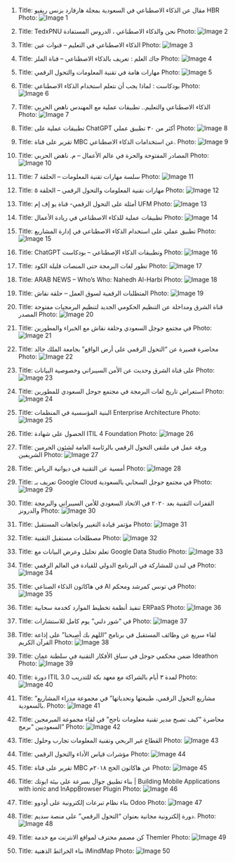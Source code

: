 1. Title: مقال عن الذكاء الاصطناعي في السعودية بمجلة هارفارد بزنس ريفيو HBR
   Photo: ![Image 1](https://nahedh.com/wp-content/uploads/2025/01/GfpBdnNX0AA58bV-480x270.jpeg)

2. Title: TedxPNU نحن والذكاء الاصطناعي ، الدروس المستفادة
   Photo: ![Image 2](https://nahedh.com/wp-content/uploads/2025/01/tedxpnu-480x270.jpg)

3. Title: الذكاء الاصطناعي في التعليم – قنوات عين
   Photo: ![Image 3](https://nahedh.com/wp-content/uploads/2024/11/1276-480x270.jpg)

4. Title: جاك العلم : تعريف بالذكاء الاصطناعي – قناة الملز
   Photo: ![Image 4](https://nahedh.com/wp-content/uploads/2024/06/1269-480x270.jpg)

5. Title: مهارات هامة في تقنية المعلومات والتحول الرقمي
   Photo: ![Image 5](https://nahedh.com/wp-content/uploads/2024/06/1264-480x270.jpg)

6. Title: بودكاست : لماذا يجب أن نتعلم استخدام الذكاء الاصطناعي
   Photo: ![Image 6](https://nahedh.com/wp-content/uploads/2024/06/1259-480x270.jpg)

7. Title: الذكاء الاصطناعي والتعليم.. تطبيقات عملية مع المهندس ناهض الحربي
   Photo: ![Image 7](https://nahedh.com/wp-content/uploads/2024/06/1252-480x270.jpg)

8. Title: تطبيقات عملية على ChatGPT أكثر من ٣٠ تطبيق عملي
   Photo: ![Image 8](https://nahedh.com/wp-content/uploads/2024/06/chatgpt-480x270.jpg)

9. Title: تقرير على قناة MBC عن استخدامات الذكاء الاصطناعي.
   Photo: ![Image 9](https://nahedh.com/wp-content/uploads/2023/05/mbc-1-480x270.jpg)

10. Title: المصادر المفتوحة والحرة في عالم الأعمال – م. ناهض الحربي
    Photo: ![Image 10](https://nahedh.com/wp-content/uploads/2023/05/37-480x270.jpg)

11. Title: سلسة مهارات تقنية المعلومات – الحلقة 7
    Photo: ![Image 11](https://nahedh.com/wp-content/uploads/2025/01/7-480x270.jpg)

12. Title: مهارات تقنية المعلومات والتحول الرقمي – الحلقة ٥
    Photo: ![Image 12](https://nahedh.com/wp-content/uploads/2024/11/GcbBRs_WQAA-swx-480x270.jpeg)

13. Title: أمثلة على التحول الرقمي- قناة يو إف إم UFM
    Photo: ![Image 13](https://nahedh.com/wp-content/uploads/2024/11/Screenshot-2024-11-24-at-9.55.32%E2%80%AFPM-480x270.png)

14. Title: تطبيقات عملية للذكاء الاصطناعي في ريادة الأعمال
    Photo: ![Image 14](https://nahedh.com/wp-content/uploads/2024/01/1232-480x270.jpg)

15. Title: تطبيق عملي على استخدام الذكاء الاصطناعي في إدارة المشاريع
    Photo: ![Image 15](https://nahedh.com/wp-content/uploads/2023/04/1110-480x270.jpg)

16. Title: ChatGPT وتطبيقات الذكاء الإصطناعي – بودكاست
    Photo: ![Image 16](https://nahedh.com/wp-content/uploads/2023/03/chatgpt-6.jpg)

17. Title: تطور لغات البرمجة حتى المنصات قليلة الكود
    Photo: ![Image 17](https://nahedh.com/wp-content/uploads/2023/03/613.jpg)

18. Title: ARAB NEWS – Who’s Who: Nahedh Al-Harbi
    Photo: ![Image 18](https://nahedh.com/wp-content/uploads/2021/09/ArabNews_Nahedh-e1682892423145-480x270.png)

19. Title: المتطلبات الرقمية لسوق العمل – حلقة نقاش
    Photo: ![Image 19](https://nahedh.com/wp-content/uploads/2023/05/520-1-480x270.jpg)

20. Title: قناة الشرق ومداخلة عن التنظيم الحكومي الجديد لتنظيم البرمجيات مفتوحة المصدر
    Photo: ![Image 20](https://nahedh.com/wp-content/uploads/2023/05/527-1-480x270.jpg)

21. Title: في مجتمع جوجل السعودي وحلقة نقاش مع الخبراء والمطورين
    Photo: ![Image 21](https://nahedh.com/wp-content/uploads/2023/05/523-1-480x270.jpg)

22. Title: محاضرة قصيرة عن “التحول الرقمي على أرض الواقع” بجامعة الملك خالد
    Photo: ![Image 22](https://nahedh.com/wp-content/uploads/2021/03/Screen-Shot-2021-03-25-at-11.19.39-PM-e1683261750650-480x270.png)

23. Title: على قناة الشرق وحديث عن الأمن السيبراني وخصوصية البيانات
    Photo: ![Image 23](https://nahedh.com/wp-content/uploads/2023/05/469-1-480x270.jpg)

24. Title: استعراض تاريخ لغات البرمجة في مجتمع جوجل السعودي للمطورين
    Photo: ![Image 24](https://nahedh.com/wp-content/uploads/2020/12/Screen-Shot-2020-12-25-at-10.45.23-PM.png)

25. Title: البنية المؤسسية في المنظمات Enterprise Architecture
    Photo: ![Image 25](https://nahedh.com/wp-content/uploads/2023/05/enterprise-architecture-1-480x270.jpg)

26. Title: الحصول على شهادة ITIL 4 Foundation
    Photo: ![Image 26](https://nahedh.com/wp-content/uploads/2023/05/itil-4-foundation-4-480x270.jpg)

27. Title: ورقة عمل في ملتقى التحول الرقمي بالرئاسة العامة لشئون الحرمين الشريفين
    Photo: ![Image 27](https://nahedh.com/wp-content/uploads/2020/02/ERS1YBHXUAE3_-f-e1682892562393-480x270.jpeg)

28. Title: أمسية عن التقنية في ديوانية الرياض
    Photo: ![Image 28](https://nahedh.com/wp-content/uploads/2020/02/EPJLcg4X4AUomxY-e1682892798327-480x270.jpeg)

29. Title: تعريف بـ Google Cloud في مجتمع جوجل السحابي بالسعودية
    Photo: ![Image 29](https://nahedh.com/wp-content/uploads/2020/02/EOk_8GbXUAAyfum-e1682892731523-480x270.jpeg)

30. Title: القفزات التقنية بعد ٢٠٢٠ في الاتحاد السعودي للأمن السيبراني والبرمجة والدرونز
    Photo: ![Image 30](https://nahedh.com/wp-content/uploads/2023/05/378-1-480x270.jpg)

31. Title: مؤتمر قيادة التغيير واتجاهات المستقبل
    Photo: ![Image 31](https://nahedh.com/wp-content/uploads/2020/01/ENSAgVYWwAAywT-.jpeg)

32. Title: مصطلحات مستقبل التقنية
    Photo: ![Image 32](https://nahedh.com/wp-content/uploads/2023/05/367-1-480x270.jpg)

33. Title: تعلم تحليل وعرض البيانات مع Google Data Studio
    Photo: ![Image 33](https://nahedh.com/wp-content/uploads/2019/10/Screen-Shot-2019-10-25-at-9.40.12-AM-e1682893420139-480x270.png)

34. Title: في لندن للمشاركة في البرنامج الدولي للقيادة في العالم الرقمي
    Photo: ![Image 34](https://nahedh.com/wp-content/uploads/2019/09/48CFC1BF-A6E7-48CE-BBE1-5BD2845033B4-e1682893299474-480x270.jpeg)

35. Title: في هاكاثون الذكاء الصناعي AI في تونس كمرشد ومحكم
    Photo: ![Image 35](https://nahedh.com/wp-content/uploads/2019/09/49B27685-B41C-4E58-AF91-3714BD4B0A55-e1682893167301-480x270.jpeg)

36. Title: تنفيذ أنظمة تخطيط الموارد كخدمة سحابية ERPaaS
    Photo: ![Image 36](https://nahedh.com/wp-content/uploads/2023/05/328-1-480x270.jpg)

37. Title: في “شور دلني” يوم كامل للاستشارات
    Photo: ![Image 37](https://nahedh.com/wp-content/uploads/2019/04/CA57E73D-D684-42ED-A1A4-40A7A6EAF6A7-e1555789646336-scaled-e1682892919580-480x270.jpeg)

38. Title: لقاء سريع عن وظائف المستقبل في برنامج “اللهم بك أصبحنا” على إذاعة القرآن الكريم
    Photo: ![Image 38](https://nahedh.com/wp-content/uploads/2019/01/Screen-Shot-2019-01-16-at-10.20.36-PM-e1682894535428-480x270.png)

39. Title: ضمن محكمي جوجل في سباق الأفكار التقنية في سلطنة عمان Ideathon
    Photo: ![Image 39](https://nahedh.com/wp-content/uploads/2023/05/264-480x270.jpg)

40. Title: دورة ITIL 3.0 لمدة ٣ أيام بالشراكة مع معهد بكة للتدريب
    Photo: ![Image 40](https://nahedh.com/wp-content/uploads/2018/12/Screenshot-2023-05-01-at-1.36.01-AM-e1682894265644-480x270.png)

41. Title: “مشاريع التحول الرقمي، طبيعتها وتحدياتها” في مجموعة مدراء المشاريع بالسعودية.
    Photo: ![Image 41](https://nahedh.com/wp-content/uploads/2018/12/Screenshot-2023-05-01-at-1.31.11-AM-e1682893936868-480x270.png)

42. Title: محاضرة “كيف تصبح مدير تقنية معلومات ناجح” في لقاء مجموعة المبرمجين السعوديين “برمج”
    Photo: ![Image 42](https://nahedh.com/wp-content/uploads/2018/12/DQGPoIyWAAA7lzS-e1682893546202-480x270.jpg)

43. Title: القطاع غير الربحي وتقنية المعلومات تجارب وحلول
    Photo: ![Image 43](https://nahedh.com/wp-content/uploads/2023/04/72-480x270.jpg)

44. Title: مؤشرات قياس الأداء والتحول الرقمي
    Photo: ![Image 44](https://nahedh.com/wp-content/uploads/2023/04/70-480x270.jpg)

45. Title: تقرير على قناة MBC عن هاكاثون الحج ٢٠١٨م
    Photo: ![Image 45](https://nahedh.com/wp-content/uploads/2023/05/mbc-2-480x270.jpg)

46. Title: بناء تطبيق جوال بسرعة على بيئة ايونك | Building Mobile Applications with ionic and InAppBrowser Plugin
    Photo: ![Image 46](https://nahedh.com/wp-content/uploads/2023/04/building-mo-480x270.jpg)

47. Title: بناء نظام تبرعات إلكترونية على أودوو Odoo
    Photo: ![Image 47](https://nahedh.com/wp-content/uploads/2023/05/odoo-1-480x270.jpg)

48. Title: دورة إلكترونية مجانية بعنوان “التحول الرقمي” على منصة سديم.
    Photo: ![Image 48](https://nahedh.com/wp-content/uploads/2023/04/40-480x270.jpg)

49. Title: كن مصمم محترف لمواقع الانترنت مع خدمة Themler
    Photo: ![Image 49](https://nahedh.com/wp-content/uploads/2023/04/themler-480x270.jpg)

50. Title: بناء الخرائط الذهنية iMindMap
    Photo: ![Image 50](https://nahedh.com/wp-content/uploads/2023/04/imindmap-480x270.jpg)
